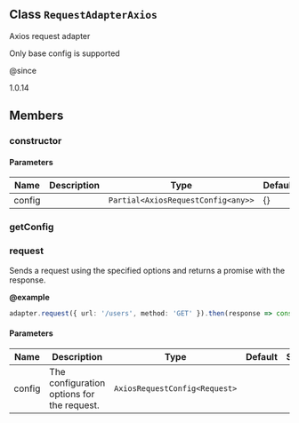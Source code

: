## Class `RequestAdapterAxios`
Axios request adapter

Only base config is supported

@since 

1.0.14


## Members

### constructor


#### Parameters
| Name | Description | Type | Default | Since |
|------|------|---------|-------|------------|
|  config  |  | `Partial<AxiosRequestConfig<any>>` | {} |  |


### getConfig




### request
Sends a request using the specified options and returns a promise with the response.

**@example** 

```typescript
adapter.request({ url: '/users', method: 'GET' }).then(response => console.log(response));
```


#### Parameters
| Name | Description | Type | Default | Since |
|------|------|---------|-------|------------|
|  config  | The configuration options for the request. | `AxiosRequestConfig<Request>` |  |  |

